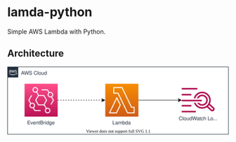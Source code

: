 # lamda-python

Simple AWS Lambda with Python.

## Architecture

![architecture](img/architecture.drawio.svg)
